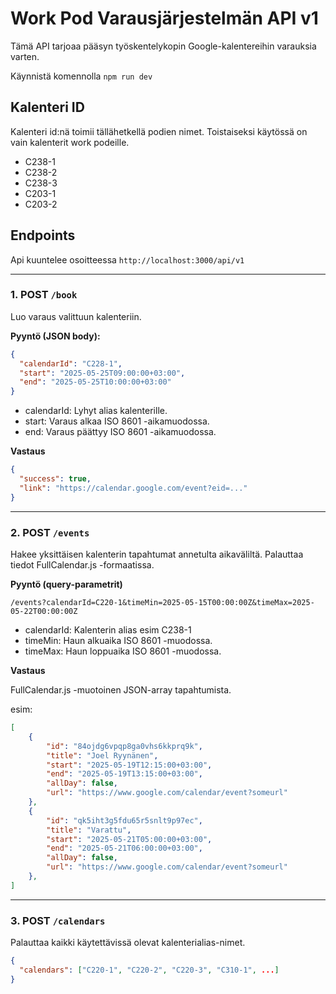 # Work Pod Varausjärjestelmän API v1

Tämä API tarjoaa pääsyn työskentelykopin Google-kalentereihin varauksia varten.

Käynnistä komennolla `npm run dev`

## Kalenteri ID

Kalenteri id:nä toimii tällähetkellä podien nimet.
Toistaiseksi käytössä on vain kalenterit work podeille.
* C238-1
* C238-2
* C238-3
* C203-1
* C203-2

## Endpoints

Api kuuntelee osoitteessa `http://localhost:3000/api/v1`

---

### 1. POST `/book`

Luo varaus valittuun kalenteriin.

**Pyyntö (JSON body):**

```json
{
  "calendarId": "C228-1",
  "start": "2025-05-25T09:00:00+03:00",
  "end": "2025-05-25T10:00:00+03:00"
}
```
* calendarId: Lyhyt alias kalenterille.
* start: Varaus alkaa ISO 8601 -aikamuodossa.
* end: Varaus päättyy ISO 8601 -aikamuodossa.

**Vastaus**

```json
{
  "success": true,
  "link": "https://calendar.google.com/event?eid=..."
}
```
---

### 2. POST `/events`

Hakee yksittäisen kalenterin tapahtumat annetulta aikaväliltä. Palauttaa tiedot FullCalendar.js -formaatissa.

**Pyyntö (query-parametrit)**

```
/events?calendarId=C220-1&timeMin=2025-05-15T00:00:00Z&timeMax=2025-05-22T00:00:00Z
```

* calendarId: Kalenterin alias esim C238-1
* timeMin: Haun alkuaika ISO 8601 -muodossa.
* timeMax: Haun loppuaika ISO 8601 -muodossa.

**Vastaus**

FullCalendar.js -muotoinen JSON-array tapahtumista.

esim:

```json
[
    {
        "id": "84ojdg6vpqp8ga0vhs6kkprq9k",
        "title": "Joel Ryynänen",
        "start": "2025-05-19T12:15:00+03:00",
        "end": "2025-05-19T13:15:00+03:00",
        "allDay": false,
        "url": "https://www.google.com/calendar/event?someurl"
    },
    {
        "id": "qk5iht3g5fdu65r5snlt9p97ec",
        "title": "Varattu",
        "start": "2025-05-21T05:00:00+03:00",
        "end": "2025-05-21T06:00:00+03:00",
        "allDay": false,
        "url": "https://www.google.com/calendar/event?someurl"
    },
]
```

---

### 3. POST `/calendars`

Palauttaa kaikki käytettävissä olevat kalenterialias-nimet.

```json
{
  "calendars": ["C220-1", "C220-2", "C220-3", "C310-1", ...]
}
```
